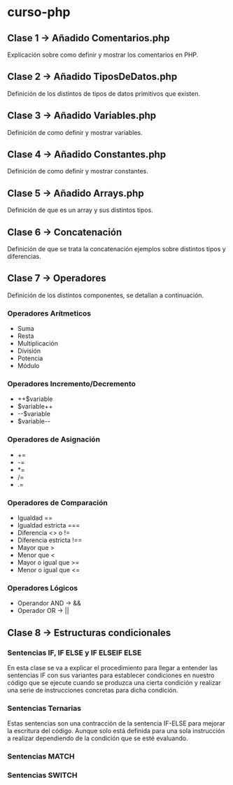 # curso-php

## Clase 1 -> Añadido Comentarios.php 

Explicación sobre como definir y mostrar los comentarios en PHP.

## Clase 2 -> Añadido TiposDeDatos.php

Definición de los distintos de tipos de datos primitivos que existen.

## Clase 3 -> Añadido Variables.php

Definición de como definir y mostrar variables.

## Clase 4 -> Añadido Constantes.php

Definición de como definir y mostrar constantes.

## Clase 5 -> Añadido Arrays.php

Definición de que es un array y sus distintos tipos.

## Clase 6 -> Concatenación

Definición de que se trata la concatenación ejemplos sobre distintos tipos y diferencias.

## Clase 7 -> Operadores

Definición de los distintos componentes, se detallan a continuación.

### Operadores Arítmeticos

- Suma
- Resta
- Multiplicación
- División
- Potencia
- Módulo

### Operadores Incremento/Decremento

- ++$variable
- $variable++
- --$variable
- $variable--

### Operadores de Asignación

- +=
- -=
- *=
- /=
- .=

### Operadores de Comparación

- Igualdad ==
- Igualdad estricta ===
- Diferencia <> o !=
- Diferencia estricta !==
- Mayor que >
- Menor que <
- Mayor o igual que >=
- Menor o igual que <=

### Operadores Lógicos

- Operandor AND -> &&
- Operador OR -> ||

## Clase 8 -> Estructuras condicionales

### Sentencias IF, IF ELSE y IF ELSEIF ELSE

En esta clase se va a explicar el procedimiento para llegar a entender las sentencias IF con sus variantes para establecer condiciones en nuestro código que se ejecute cuando se produzca una cierta condición y realizar una serie de instrucciones concretas para dicha condición.

### Sentencias Ternarias

Estas sentencias son una contracción de la sentencia IF-ELSE para mejorar la escritura del código. Aunque solo está definida para una sola instrucción a realizar dependiendo de la condición que se esté evaluando.

### Sentencias MATCH

### Sentencias SWITCH

